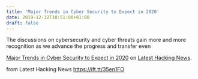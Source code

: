 ```yaml
---
title: 'Major Trends in Cyber Security to Expect in 2020'
date: 2019-12-12T18:51:00+01:00
draft: false
---
```


The discussions on cybersecurity and cyber threats gain more and more recognition as we advance the progress and transfer even

[Major Trends in Cyber Security to Expect in 2020](https://latesthackingnews.com/2019/12/12/major-trends-in-cyber-security-to-expect-in-2020/) on [Latest Hacking News](https://latesthackingnews.com).

  
  
from Latest Hacking News https://ift.tt/35en1FO